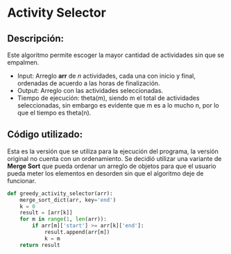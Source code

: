 # Activity Selector
## Descripción:
Este algoritmo permite escoger la mayor cantidad de actividades sin que se empalmen.
* Input: Arreglo **arr** de *n* actividades, cada una con inicio y final, ordenadas de acuerdo a las horas de finalización.
* Output: Arreglo con las actividades seleccionadas.
* Tiempo de ejecución: theta(m), siendo m el total de actividades seleccionadas, sin embargo es evidente que m es a lo mucho n, por lo que el tiempo es theta(n).

## Código utilizado:
Esta es la versión que se utiliza para la ejecución del programa, la versión original no cuenta con un ordenamiento. Se decidió utilizar una variante de **Merge Sort** que pueda ordenar un arreglo de objetos para que el usuario pueda meter los elementos en desorden sin que el algoritmo deje de funcionar.
```python
def greedy_activity_selector(arr):
    merge_sort_dict(arr, key='end')
    k = 0
    result = [arr[k]]
    for m in range(1, len(arr)):
        if arr[m]['start'] >= arr[k]['end']:
            result.append(arr[m])
            k = m
    return result
```